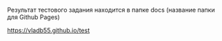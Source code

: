 Результат тестового задания находится в папке docs (название папки для Github Pages)

https://vladb55.github.io/test
